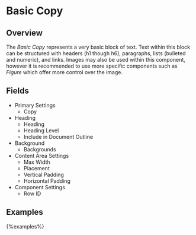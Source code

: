 # Basic Copy

## Overview

The _Basic Copy_ represents a very basic block of text. Text within this block can be structured with headers
(h1 though h6), paragraphs, lists (bulleted and numeric), and links. Images may also be used within this component,
however it is recommended to use more specific components such as _Figure_ which offer more control over the image.

## Fields

* Primary Settings
    * Copy
* Heading
    * Heading
    * Heading Level
    * Include in Document Outline
* Background
    * Backgrounds
* Content Area Settings
    * Max Width
    * Placement
    * Vertical Padding
    * Horizontal Padding
* Component Settings
    * Row ID

## Examples

{%examples%}
